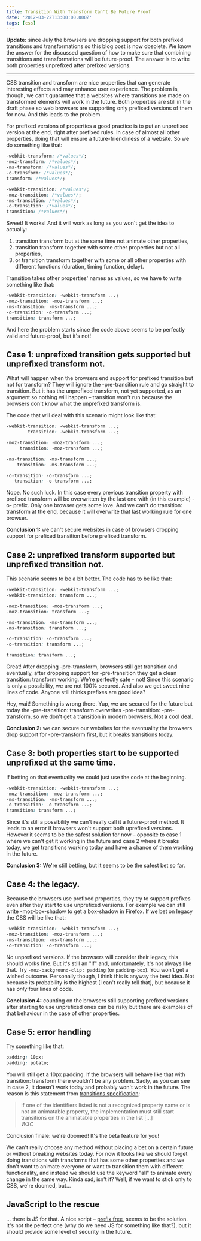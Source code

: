 ```yaml
---
title: Transition With Transform Can't Be Future Proof
date: '2012-03-22T13:00:00.000Z'
tags: [css]
---
```


**Update:** since July the browsers are dropping support for both prefixed transitions and transformations so this blog post is now obsolete. We know the answer for the discussed question of how to make sure that combining transitions and transformations will be future-proof. The answer is to write both properties unprefixed after prefixed versions.

---

CSS transition and transform are nice properties that can generate interesting effects and may enhance user experience. The problem is, though, we can't guarantee that a websites where transitions are made on transformed elements will work in the future. Both properties are still in the draft phase so web browsers are supporting only prefixed versions of them for now. And this leads to the problem.

For prefixed versions of properties a good practice is to put an unprefixed version at the end, right after prefixed rules. In case of almost all other properties, doing that will ensure a future-friendliness of a website. So we do something like that:

```css
-webkit-transform: /*values*/;
-moz-transform: /*values*/;
-ms-transform: /*values*/;
-o-transform: /*values*/;
transform: /*values*/;

-webkit-transition: /*values*/;
-moz-transition: /*values*/;
-ms-transition: /*values*/;
-o-transition: /*values*/;
transition: /*values*/;
```

Sweet! It works! And it will work as long as you won't get the idea to actually:

1.  transition transform but at the same time not animate other properties,
2.  transition transform together with some other properties but not all properties,
3.  or transition transform together with some or all other properties with different functions (duration, timing function, delay).

Transition takes other properties' names as values, so we have to write something like that:

```css
-webkit-transition: -webkit-transform ...;
-moz-transition: -moz-transform ...;
-ms-transition: -ms-transform ...;
-o-transition: -o-transform ...;
transition: transform ...;
```

And here the problem starts since the code above seems to be perfectly valid and future-proof, but it's not!

## Case 1: unprefixed transition gets supported but unprefixed transform not.

What will happen when the browsers end support for prefixed transition but not for transform? They will ignore the -pre-transition rule and go straight to transition. But it has the unprefixed transform, not yet supported, as an argument so nothing will happen – transition won't run because the browsers don't know what the unprefixed transform is.

The code that will deal with this scenario might look like that:

```css
-webkit-transition: -webkit-transform ...;
        transition: -webkit-transform ...;

-moz-transition: -moz-transform ...;
     transition: -moz-transform ...;

-ms-transition: -ms-transform ...;
    transition: -ms-transform ...;

-o-transition: -o-transform ...;
   transition: -o-transform ...;
```

Nope. No such luck. In this case every previous transition property with prefixed transform will be overwritten by the last one with (in this example) -o- prefix. Only one browser gets some love. And we can't do transition: transform at the end, because it will overwrite that last working rule for one browser.

**Conclusion 1:** we can't secure websites in case of browsers dropping support for prefixed transition before prefixed transform.

## Case 2: unprefixed transform supported but unprefixed transition not.

This scenario seems to be a bit better. The code has to be like that:

```css
-webkit-transition: -webkit-transform ...;
-webkit-transition: transform ...;

-moz-transition: -moz-transform ...;
-moz-transition: transform ...;

-ms-transition: -ms-transform ...;
-ms-transition: transform ...;

-o-transition: -o-transform ...;
-o-transition: transform ...;

transition: transform ...;
```

Great! After dropping -pre-transform, browsers still get transition and eventually, after dropping support for -pre-transition they get a clean transition: transform working. We're perfectly safe - not! Since this scenario is only a possibility, we are not 100% secured. And also we get sweet nine lines of code. Anyone still thinks prefixes are good idea?

Hey, wait! Something is wrong there. Yup, we are secured for the future but today the -pre-transition: transform overwrites -pre-transition: -pre-transform, so we don't get a transition in modern browsers. Not a cool deal.

**Conclusion 2:** we can secure our websites for the eventuality the browsers drop support for -pre-transform first, but it breaks transitions today.

## Case 3: both properties start to be supported unprefixed at the same time.

If betting on that eventuality we could just use the code at the beginning.

```css
-webkit-transition: -webkit-transform ...;
-moz-transition: -moz-transform ...;
-ms-transition: -ms-transform ...;
-o-transition: -o-transform ...;
transition: transform ...;
```

Since it's still a possibility we can't really call it a future-proof method. It leads to an error if browsers won't support both uprefixed versions. However it seems to be the safest solution for now – opposite to case 1 where we can't get it working in the future and case 2 where it breaks today, we get transitions working today and have a chance of them working in the future.

**Conclusion 3:** We're still betting, but it seems to be the safest bet so far.

## Case 4: the legacy.

Because the browsers use prefixed properties, they try to support prefixes even after they start to use unprefixed versions. For example we can still write -moz-box-shadow to get a box-shadow in Firefox. If we bet on legacy the CSS will be like that:

```css
-webkit-transition: -webkit-transform ...;
-moz-transition: -moz-transform ...;
-ms-transition: -ms-transform ...;
-o-transition: -o-transform ...;
```

No unprefixed versions. If the browsers will consider their legacy, this should works fine. But it's still an "if" and, unfortunately, it's not always like that. Try `-moz-background-clip: padding` (or `padding-box`). You won't get a wished outcome. Personally though, I think this is anyway the best idea. Not because its probability is the highest (I can't really tell that), but because it has _only_ four lines of code.

**Conclusion 4:** counting on the browsers still supporting prefixed versions after starting to use unprefixed ones can be risky but there are examples of that behaviour in the case of other properties.

## Case 5: error handling

Try something like that:

```css
padding: 10px;
padding: potato;
```

You will still get a 10px padding. If the browsers will behave like that with transition: transform there wouldn't be any problem. Sadly, as you can see in case 2, it doesn't work today and probably won't work in the future. The reason is this statement from [transitions specification](http://www.w3.org/TR/css3-transitions/#transition-property):

> If one of the identifiers listed is not a recognized property name or is not an animatable property, the implementation must still start transitions on the animatable properties in the list […]  
> <cite>W3C</cite>

Conclusion finale: we're doomed! It's the beta feature for you!

We can't really choose any method without placing a bet on a certain future or without breaking websites today. For now it looks like we should forget doing transitions with transforms that has some other properties and we don't want to animate everyone or want to transition them with different functionality, and instead we should use the keyword "all" to animate every change in the same way. Kinda sad, isn't it? Well, if we want to stick only to CSS, we're doomed, but…

## JavaScript to the rescue

… there is JS for that. A nice script – [prefix free](http://leaverou.github.com/prefixfree/), seems to be the solution. It's not the perfect one (why do we need JS for something like that?), but it should provide some level of security in the future.
